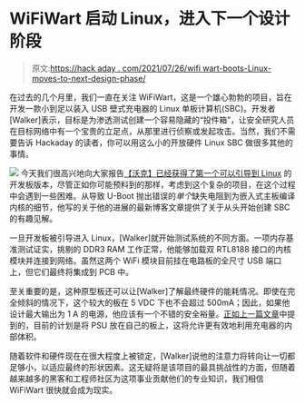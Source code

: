 # WiFiWart 启动 Linux，进入下一个设计阶段

> 原文:[https://hack aday . com/2021/07/26/wifi wart-boots-Linux-moves-to-next-design-phase/](https://hackaday.com/2021/07/26/wifiwart-boots-linux-moves-to-next-design-phase/)

在过去的几个月里，我们一直在关注 WiFiWart，这是一个雄心勃勃的项目，旨在开发一款小到足以装入 USB 壁式充电器的 Linux 单板计算机(SBC)。开发者[Walker]表示，目标是为渗透测试创建一个容易隐藏的“投件箱”，让安全研究人员在目标网络中有一个宝贵的立足点，从那里进行侦察或发起攻击。当然，我们不需要告诉 Hackaday 的读者，你可以用这么小的开放硬件 Linux SBC 做很多其他的事情。

[![](../Images/b0e0667e79225b7a9c1cbea894cff9b8.png)](https://hackaday.com/wp-content/uploads/2021/07/wifiwart3_detail.jpg) 今天我们很高兴地向大家报告[【沃克】已经获得了第一个可以引导到 Linux](https://machinehum.medium.com/im-putting-a-wifi-router-into-a-wall-charger-part-2-bf04c779c905) 的开发板版本，尽管正如你可能预料到的那样，考虑到这个复杂的项目，在这个过程中会遇到一些困难。从导致 U-Boot 抛出错误的*单个*缺失电阻到为嵌入式主板编译内核的细节，他写的关于他的进展的最新博客文章提供了关于从头开始创建 SBC 的有趣见解。

一旦开发板被引导进入 Linux，[Walker]就开始测试系统的不同方面。一项内存基准测试证实，挑剔的 DDR3 RAM 工作正常，他能够加载双 RTL8188 接口的内核模块并连接到网络。虽然这两个 WiFi 模块目前挂在电路板的全尺寸 USB 端口上，但它们最终将集成到 PCB 中。

至关重要的是，这种原型板还可以让[Walker]了解最终硬件的能耗情况。即使在完全倾斜的情况下，这个较大的板在 5 VDC 下也不会超过 500mA；因此，如果他设计最大输出为 1 A 的电源，他应该有一个不错的安全裕量。[正如上一篇文章](https://hackaday.com/2021/07/03/wifiwart-linux-pentesting-device-gets-first-pcbs/)中提到的，目前的计划是将 PSU 放在自己的板上，这将允许更有效地利用充电器的内部体积。

随着软件和硬件现在在很大程度上被锁定，[Walker]说他的注意力将转向让一切都足够小，以适应最终的形状因素。这无疑将是该项目的最具挑战性的方面，但随着越来越多的黑客和工程师社区为这项事业贡献他们的专业知识，我们相信 WiFiWart 很快就会成为现实。